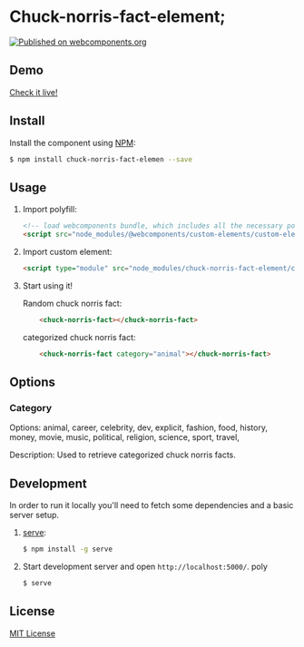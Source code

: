 # Chuck-norris-fact-element;
[![Published on webcomponents.org](https://img.shields.io/badge/webcomponents.org-published-blue.svg)](https://www.webcomponents.org/element/owner/my-element)


## Demo

[Check it live!](https://klict.github.io/chuck-norris-fact-element)

## Install

Install the component using [NPM](http://bower.io/):

```sh
$ npm install chuck-norris-fact-elemen --save
```

## Usage

1. Import polyfill:

    ```html
    <!-- load webcomponents bundle, which includes all the necessary polyfills -->
    <script src="node_modules/@webcomponents/custom-elements/custom-elements.min.js"></script>
    ```

2. Import custom element:

    ```html
    <script type="module" src="node_modules/chuck-norris-fact-element/chuck-norris-fact.js"></script>
    ```

3. Start using it!

    Random chuck norris fact:
    ```html
        <chuck-norris-fact></chuck-norris-fact>
    ```
    categorized chuck norris fact:
    ```html
        <chuck-norris-fact category="animal"></chuck-norris-fact>
    ```


## Options

### Category
Options: animal, career, celebrity, dev, explicit, fashion, food, history,
         money, movie, music, political, religion, science, sport, travel,

Description: Used to retrieve categorized chuck norris facts.

## Development

In order to run it locally you'll need to fetch some dependencies and a basic server setup.

1. [serve](https://npmjs.com/serve):

    ```sh
    $ npm install -g serve
    ```

3. Start development server and open `http://localhost:5000/`.
poly
    ```sh
    $ serve
    ```

## License

[MIT License](http://opensource.org/licenses/MIT)
